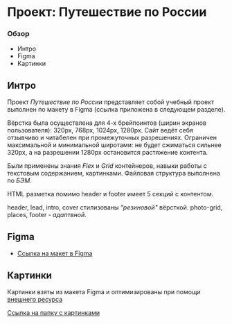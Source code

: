 # Проект: Путешествие по России

### Обзор
* Интро
* Figma
* Картинки

## **Интро**

Проект *Путешествие по России* представляет собой учебный проект выполнен по макету в Figma (ссылка приложена в следующем разделе).

Вёрстка была осуществлена для 4-х брейпоинтов (ширин экранов пользователя): 320px, 768px, 1024px, 1280px.
Сайт ведёт себя отзывчиво и читабелен при промежуточных разрешениях. Ограничен максимальной и минимальной широтами: не будет сжиматься сильнее 320px, а на разрешении 1280px остановится растяжение контента.

Были применены знания *Flex* и *Grid* контейнеров, навыки работы с текстовым содержанием, картинками. Файловая структура выполнена по *БЭМ*.

HTML разметка помимо header и footer имеет 5 секций с контентом.

header, lead, intro, cover стилизованы *"резиновой"* вёрсткой. photo-grid, places, footer - *адаптвной*.


## **Figma**

* [Ссылка на макет в Figma](https://www.figma.com/file/5S2WSbEFL6awjVWJ0NWL8Q/Sprint-3_-Russia-_-desktop-mobile?node-id=28503%3A0)

## **Картинки**

Картинки взяты из макета Figma и оптимизированы при помощи [внешнего ресурса](https://tinypng.com/)

[Ссылка на папку с картинками](./images)

